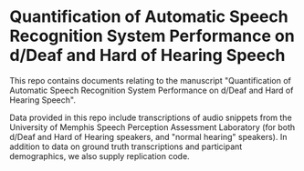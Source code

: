 # Quantification of Automatic Speech Recognition System Performance on d/Deaf and Hard of Hearing Speech

This repo contains documents relating to the manuscript "Quantification of Automatic Speech Recognition System Performance on d/Deaf and Hard of Hearing Speech".

Data provided in this repo include transcriptions of audio snippets from the University of Memphis Speech Perception Assessment Laboratory (for both d/Deaf and Hard of Hearing speakers, and "normal hearing" speakers). 
In addition to data on ground truth transcriptions and participant demographics, we also supply replication code.
